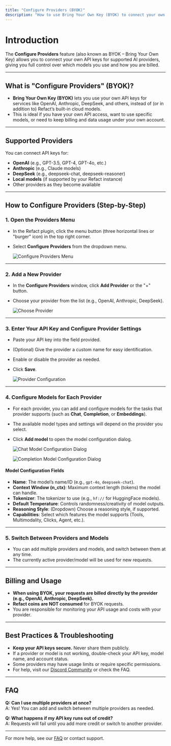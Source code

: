 ```yaml
---
title: "Configure Providers (BYOK)"
description: "How to use Bring Your Own Key (BYOK) to connect your own API keys and models in Refact."
---
```


# Introduction

The **Configure Providers** feature (also known as BYOK – Bring Your Own Key) allows you to connect your own API keys for supported AI providers, giving you full control over which models you use and how you are billed.

---

## What is "Configure Providers" (BYOK)?

- **Bring Your Own Key (BYOK)** lets you use your own API keys for services like OpenAI, Anthropic, DeepSeek, and others, instead of (or in addition to) Refact’s built-in cloud models.
- This is ideal if you have your own API access, want to use specific models, or need to keep billing and data usage under your own account.

---

## Supported Providers

You can connect API keys for:
- **OpenAI** (e.g., GPT-3.5, GPT-4, GPT-4o, etc.)
- **Anthropic** (e.g., Claude models)
- **DeepSeek** (e.g., deepseek-chat, deepseek-reasoner)
- **Local models** (if supported by your Refact instance)
- Other providers as they become available

---

## How to Configure Providers (Step-by-Step)

### 1. Open the Providers Menu

- In the Refact plugin, click the menu button (three horizontal lines or "burger" icon) in the top right corner.
- Select **Configure Providers** from the dropdown menu.

  ![Configure Providers Menu](../../assets/configure_providers/configure_providers_menu.png)

---

### 2. Add a New Provider

- In the **Configure Providers** window, click **Add Provider** or the "+" button.
- Choose your provider from the list (e.g., OpenAI, Anthropic, DeepSeek).

  ![Choose Provider](../../assets/configure_providers/choose_provider.png)

---

### 3. Enter Your API Key and Configure Provider Settings

- Paste your API key into the field provided.
- (Optional) Give the provider a custom name for easy identification.
- Enable or disable the provider as needed.
- Click **Save**.

  ![Provider Configuration](../../assets/configure_providers/provider_configuration.png)

---

### 4. Configure Models for Each Provider

- For each provider, you can add and configure models for the tasks that provider supports (such as **Chat**, **Completion**, or **Embeddings**).
- The available model types and settings will depend on the provider you select.
- Click **Add model** to open the model configuration dialog.

  ![Chat Model Configuration Dialog](../../assets/configure_providers/chat_model_configuration_dialog.png)

  ![Completion Model Configuration Dialog](../../assets/configure_providers/completion_model_configuration_dialog.png)

#### Model Configuration Fields
- **Name**: The model’s name/ID (e.g., `gpt-4o`, `deepseek-chat`).
- **Context Window (n_ctx)**: Maximum context length (tokens) the model can handle.
- **Tokenizer**: The tokenizer to use (e.g., `hf://` for HuggingFace models).
- **Default Temperature**: Controls randomness/creativity of model outputs.
- **Reasoning Style**: (Dropdown) Choose a reasoning style, if supported.
- **Capabilities**: Select which features the model supports (Tools, Multimodality, Clicks, Agent, etc.).

---

### 5. Switch Between Providers and Models

- You can add multiple providers and models, and switch between them at any time.
- The currently active provider/model will be used for new requests.

---

## Billing and Usage

- **When using BYOK, your requests are billed directly by the provider (e.g., OpenAI, Anthropic, DeepSeek).**
- **Refact coins are NOT consumed** for BYOK requests.
- You are responsible for monitoring your API usage and costs with your provider.

---

## Best Practices & Troubleshooting

- **Keep your API keys secure.** Never share them publicly.
- If a provider or model is not working, double-check your API key, model name, and account status.
- Some providers may have usage limits or require specific permissions.
- For help, visit our [Discord Community](https://smallcloud.ai/discord) or check the FAQ.

---

## FAQ

**Q: Can I use multiple providers at once?**  
A: Yes! You can add and switch between multiple providers as needed.

**Q: What happens if my API key runs out of credit?**  
A: Requests will fail until you add more credit or switch to another provider.

---

For more help, see our [FAQ](/faq/) or contact support.
